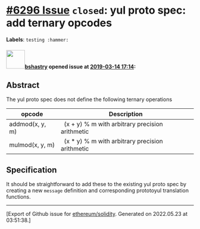 # [\#6296 Issue](https://github.com/ethereum/solidity/issues/6296) `closed`: yul proto spec: add ternary opcodes
**Labels**: `testing :hammer:`


#### <img src="https://avatars.githubusercontent.com/u/2388185?v=4" width="50">[bshastry](https://github.com/bshastry) opened issue at [2019-03-14 17:14](https://github.com/ethereum/solidity/issues/6296):

## Abstract

The yul proto spec does not define the following ternary operations

| opcode  | Description |
| ------------- | ------------- |
| addmod(x, y, m) |   (x + y) % m with arbitrary precision arithmetic |
| mulmod(x, y, m) |   (x * y) % m with arbitrary precision arithmetic |

## Specification

It should be straightforward to add these to the existing yul proto spec by creating a new `message` definition and corresponding prototoyul translation functions.




-------------------------------------------------------------------------------



[Export of Github issue for [ethereum/solidity](https://github.com/ethereum/solidity). Generated on 2022.05.23 at 03:51:38.]
